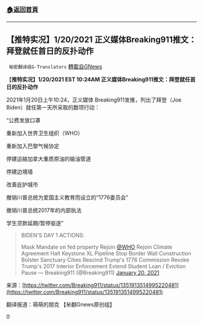 ###  [:house:返回首頁](https://github.com/ourhimalayas/txt)
---

## 【推特实况】1/20/2021 正义媒体Breaking911推文：拜登就任首日的反扑动作
` 秘密翻译组G-Translators` [轉載自GNews](https://gnews.org/zh-hans/779202/)

【**推特实况】1/20/2021 EST 10:24AM 正义媒体Breaking911推文：拜登就任首日的反扑动作**

2021年1月20日上午10:24，正义媒体 Breaking911发推，列出了拜登（Joe Biden）就任第一天所采取的数项行动：

“公费发放口罩

重新加入世界卫生组织（WHO）

重新加入巴黎气候协定

停建运输加拿大重质原油的输油管道

停建边境墙

改善庇护城市

撤销川普总统为爱国主义教育而设立的“1776委员会”

撤销川普总统2017年的内部执法

学生贷款延期/暂停驱逐”



> BIDEN'S DAY 1 ACTIONS:
> 
> Mask Mandate on fed property
> Rejoin [@WHO](https://twitter.com/WHO?ref_src=twsrc%5Etfw)
> Rejoin Climate Agreement
> Halt Keystone XL Pipeline
> Stop Border Wall Construction
> Bolster Sanctuary Cities
> Rescind Trump's 1776 Commission
> Revoke Trump's 2017 Interior Enforcement
> Extend Student Loan / Eviction Pause
> — Breaking911 (@Breaking911) [January 20, 2021](https://twitter.com/Breaking911/status/1351913514995220481?ref_src=twsrc%5Etfw)



来源：[https://twitter.com/Breaking911/status/1351913514995220481](https://twitter.com/Breaking911/status/1351913514995220481)

翻译报道：萌萌的朋克 【㊙️翻Gnews原创组】

0
